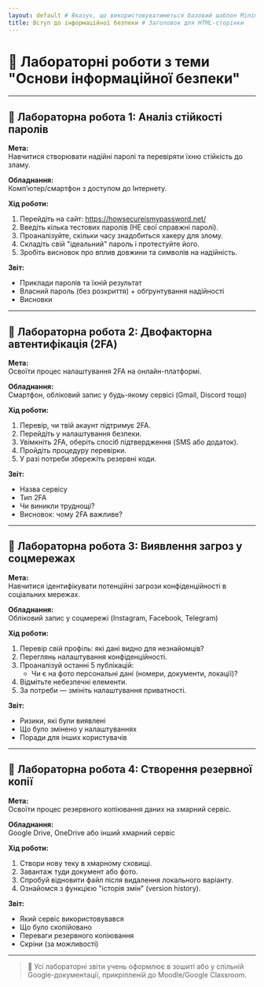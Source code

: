 ```yaml
---
layout: default # Вказує, що використовуватиметься базовий шаблон Minima
title: Вступ до інформаційної безпеки # Заголовок для HTML-сторінки
---
```


# 🧪 Лабораторні роботи з теми "Основи інформаційної безпеки"

---

## 🔬 Лабораторна робота 1: Аналіз стійкості паролів

**Мета:**  
Навчитися створювати надійні паролі та перевіряти їхню стійкість до зламу.

**Обладнання:**  
Комп’ютер/смартфон з доступом до Інтернету.

**Хід роботи:**
1. Перейдіть на сайт: https://howsecureismypassword.net/
2. Введіть кілька тестових паролів (НЕ свої справжні паролі).
3. Проаналізуйте, скільки часу знадобиться хакеру для злому.
4. Складіть свій "ідеальний" пароль і протестуйте його.
5. Зробіть висновок про вплив довжини та символів на надійність.

**Звіт:**  
- Приклади паролів та їхній результат
- Власний пароль (без розкриття) + обґрунтування надійності
- Висновки

---

## 🔬 Лабораторна робота 2: Двофакторна автентифікація (2FA)

**Мета:**  
Освоїти процес налаштування 2FA на онлайн-платформі.

**Обладнання:**  
Смартфон, обліковий запис у будь-якому сервісі (Gmail, Discord тощо)

**Хід роботи:**
1. Перевір, чи твій акаунт підтримує 2FA.
2. Перейдіть у налаштування безпеки.
3. Увімкніть 2FA, оберіть спосіб підтвердження (SMS або додаток).
4. Пройдіть процедуру перевірки.
5. У разі потреби збережіть резервні коди.

**Звіт:**  
- Назва сервісу
- Тип 2FA
- Чи виникли труднощі?
- Висновок: чому 2FA важливе?

---

## 🔬 Лабораторна робота 3: Виявлення загроз у соцмережах

**Мета:**  
Навчитися ідентифікувати потенційні загрози конфіденційності в соціальних мережах.

**Обладнання:**  
Обліковий запис у соцмережі (Instagram, Facebook, Telegram)

**Хід роботи:**
1. Перевір свій профіль: які дані видно для незнайомців?
2. Переглянь налаштування конфіденційності.
3. Проаналізуй останні 5 публікацій:
   - Чи є на фото персональні дані (номери, документи, локації)?
4. Відмітьте небезпечні елементи.
5. За потреби — змініть налаштування приватності.

**Звіт:**  
- Ризики, які були виявлені
- Що було змінено у налаштуваннях
- Поради для інших користувачів

---

## 🔬 Лабораторна робота 4: Створення резервної копії

**Мета:**  
Освоїти процес резервного копіювання даних на хмарний сервіс.

**Обладнання:**  
Google Drive, OneDrive або інший хмарний сервіс

**Хід роботи:**
1. Створи нову теку в хмарному сховищі.
2. Завантаж туди документ або фото.
3. Спробуй відновити файл після видалення локального варіанту.
4. Ознайомся з функцією "історія змін" (version history).

**Звіт:**  
- Який сервіс використовувався
- Що було скопійовано
- Переваги резервного копіювання
- Скріни (за можливості)

---

> 📝 Усі лабораторні звіти учень оформлює в зошиті або у спільній Google-документації, прикріпленій до Moodle/Google Classroom.
